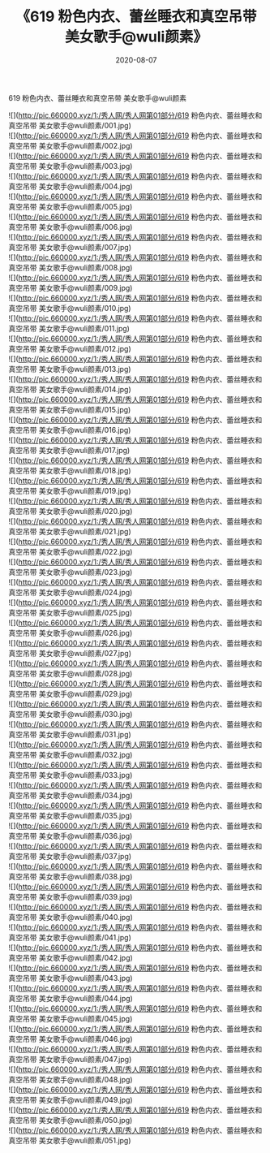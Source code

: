 ﻿---
layout: post
title:  《619 粉色内衣、蕾丝睡衣和真空吊带 美女歌手@wuli颜素》
date:   2020-08-07
img: http://pic.660000.xyz/1:/秀人网/秀人网第01部分/619 粉色内衣、蕾丝睡衣和真空吊带 美女歌手@wuli颜素/000.jpg
categories: [美女, 清纯, 唯美]
---

619 粉色内衣、蕾丝睡衣和真空吊带 美女歌手@wuli颜素

  ![](http://pic.660000.xyz/1:/秀人网/秀人网第01部分/619 粉色内衣、蕾丝睡衣和真空吊带 美女歌手@wuli颜素/001.jpg) <br> ![](http://pic.660000.xyz/1:/秀人网/秀人网第01部分/619 粉色内衣、蕾丝睡衣和真空吊带 美女歌手@wuli颜素/002.jpg) <br> ![](http://pic.660000.xyz/1:/秀人网/秀人网第01部分/619 粉色内衣、蕾丝睡衣和真空吊带 美女歌手@wuli颜素/003.jpg) <br> ![](http://pic.660000.xyz/1:/秀人网/秀人网第01部分/619 粉色内衣、蕾丝睡衣和真空吊带 美女歌手@wuli颜素/004.jpg) <br> ![](http://pic.660000.xyz/1:/秀人网/秀人网第01部分/619 粉色内衣、蕾丝睡衣和真空吊带 美女歌手@wuli颜素/005.jpg) <br> ![](http://pic.660000.xyz/1:/秀人网/秀人网第01部分/619 粉色内衣、蕾丝睡衣和真空吊带 美女歌手@wuli颜素/006.jpg) <br> ![](http://pic.660000.xyz/1:/秀人网/秀人网第01部分/619 粉色内衣、蕾丝睡衣和真空吊带 美女歌手@wuli颜素/007.jpg) <br> ![](http://pic.660000.xyz/1:/秀人网/秀人网第01部分/619 粉色内衣、蕾丝睡衣和真空吊带 美女歌手@wuli颜素/008.jpg) <br> ![](http://pic.660000.xyz/1:/秀人网/秀人网第01部分/619 粉色内衣、蕾丝睡衣和真空吊带 美女歌手@wuli颜素/009.jpg) <br> ![](http://pic.660000.xyz/1:/秀人网/秀人网第01部分/619 粉色内衣、蕾丝睡衣和真空吊带 美女歌手@wuli颜素/010.jpg) <br> ![](http://pic.660000.xyz/1:/秀人网/秀人网第01部分/619 粉色内衣、蕾丝睡衣和真空吊带 美女歌手@wuli颜素/011.jpg) <br> ![](http://pic.660000.xyz/1:/秀人网/秀人网第01部分/619 粉色内衣、蕾丝睡衣和真空吊带 美女歌手@wuli颜素/012.jpg) <br> ![](http://pic.660000.xyz/1:/秀人网/秀人网第01部分/619 粉色内衣、蕾丝睡衣和真空吊带 美女歌手@wuli颜素/013.jpg) <br> ![](http://pic.660000.xyz/1:/秀人网/秀人网第01部分/619 粉色内衣、蕾丝睡衣和真空吊带 美女歌手@wuli颜素/014.jpg) <br> ![](http://pic.660000.xyz/1:/秀人网/秀人网第01部分/619 粉色内衣、蕾丝睡衣和真空吊带 美女歌手@wuli颜素/015.jpg) <br> ![](http://pic.660000.xyz/1:/秀人网/秀人网第01部分/619 粉色内衣、蕾丝睡衣和真空吊带 美女歌手@wuli颜素/016.jpg) <br> ![](http://pic.660000.xyz/1:/秀人网/秀人网第01部分/619 粉色内衣、蕾丝睡衣和真空吊带 美女歌手@wuli颜素/017.jpg) <br> ![](http://pic.660000.xyz/1:/秀人网/秀人网第01部分/619 粉色内衣、蕾丝睡衣和真空吊带 美女歌手@wuli颜素/018.jpg) <br> ![](http://pic.660000.xyz/1:/秀人网/秀人网第01部分/619 粉色内衣、蕾丝睡衣和真空吊带 美女歌手@wuli颜素/019.jpg) <br> ![](http://pic.660000.xyz/1:/秀人网/秀人网第01部分/619 粉色内衣、蕾丝睡衣和真空吊带 美女歌手@wuli颜素/020.jpg) <br> ![](http://pic.660000.xyz/1:/秀人网/秀人网第01部分/619 粉色内衣、蕾丝睡衣和真空吊带 美女歌手@wuli颜素/021.jpg) <br> ![](http://pic.660000.xyz/1:/秀人网/秀人网第01部分/619 粉色内衣、蕾丝睡衣和真空吊带 美女歌手@wuli颜素/022.jpg) <br> ![](http://pic.660000.xyz/1:/秀人网/秀人网第01部分/619 粉色内衣、蕾丝睡衣和真空吊带 美女歌手@wuli颜素/023.jpg) <br> ![](http://pic.660000.xyz/1:/秀人网/秀人网第01部分/619 粉色内衣、蕾丝睡衣和真空吊带 美女歌手@wuli颜素/024.jpg) <br> ![](http://pic.660000.xyz/1:/秀人网/秀人网第01部分/619 粉色内衣、蕾丝睡衣和真空吊带 美女歌手@wuli颜素/025.jpg) <br> ![](http://pic.660000.xyz/1:/秀人网/秀人网第01部分/619 粉色内衣、蕾丝睡衣和真空吊带 美女歌手@wuli颜素/026.jpg) <br> ![](http://pic.660000.xyz/1:/秀人网/秀人网第01部分/619 粉色内衣、蕾丝睡衣和真空吊带 美女歌手@wuli颜素/027.jpg) <br> ![](http://pic.660000.xyz/1:/秀人网/秀人网第01部分/619 粉色内衣、蕾丝睡衣和真空吊带 美女歌手@wuli颜素/028.jpg) <br> ![](http://pic.660000.xyz/1:/秀人网/秀人网第01部分/619 粉色内衣、蕾丝睡衣和真空吊带 美女歌手@wuli颜素/029.jpg) <br> ![](http://pic.660000.xyz/1:/秀人网/秀人网第01部分/619 粉色内衣、蕾丝睡衣和真空吊带 美女歌手@wuli颜素/030.jpg) <br> ![](http://pic.660000.xyz/1:/秀人网/秀人网第01部分/619 粉色内衣、蕾丝睡衣和真空吊带 美女歌手@wuli颜素/031.jpg) <br> ![](http://pic.660000.xyz/1:/秀人网/秀人网第01部分/619 粉色内衣、蕾丝睡衣和真空吊带 美女歌手@wuli颜素/032.jpg) <br> ![](http://pic.660000.xyz/1:/秀人网/秀人网第01部分/619 粉色内衣、蕾丝睡衣和真空吊带 美女歌手@wuli颜素/033.jpg) <br> ![](http://pic.660000.xyz/1:/秀人网/秀人网第01部分/619 粉色内衣、蕾丝睡衣和真空吊带 美女歌手@wuli颜素/034.jpg) <br> ![](http://pic.660000.xyz/1:/秀人网/秀人网第01部分/619 粉色内衣、蕾丝睡衣和真空吊带 美女歌手@wuli颜素/035.jpg) <br> ![](http://pic.660000.xyz/1:/秀人网/秀人网第01部分/619 粉色内衣、蕾丝睡衣和真空吊带 美女歌手@wuli颜素/036.jpg) <br> ![](http://pic.660000.xyz/1:/秀人网/秀人网第01部分/619 粉色内衣、蕾丝睡衣和真空吊带 美女歌手@wuli颜素/037.jpg) <br> ![](http://pic.660000.xyz/1:/秀人网/秀人网第01部分/619 粉色内衣、蕾丝睡衣和真空吊带 美女歌手@wuli颜素/038.jpg) <br> ![](http://pic.660000.xyz/1:/秀人网/秀人网第01部分/619 粉色内衣、蕾丝睡衣和真空吊带 美女歌手@wuli颜素/039.jpg) <br> ![](http://pic.660000.xyz/1:/秀人网/秀人网第01部分/619 粉色内衣、蕾丝睡衣和真空吊带 美女歌手@wuli颜素/040.jpg) <br> ![](http://pic.660000.xyz/1:/秀人网/秀人网第01部分/619 粉色内衣、蕾丝睡衣和真空吊带 美女歌手@wuli颜素/041.jpg) <br> ![](http://pic.660000.xyz/1:/秀人网/秀人网第01部分/619 粉色内衣、蕾丝睡衣和真空吊带 美女歌手@wuli颜素/042.jpg) <br> ![](http://pic.660000.xyz/1:/秀人网/秀人网第01部分/619 粉色内衣、蕾丝睡衣和真空吊带 美女歌手@wuli颜素/043.jpg) <br> ![](http://pic.660000.xyz/1:/秀人网/秀人网第01部分/619 粉色内衣、蕾丝睡衣和真空吊带 美女歌手@wuli颜素/044.jpg) <br> ![](http://pic.660000.xyz/1:/秀人网/秀人网第01部分/619 粉色内衣、蕾丝睡衣和真空吊带 美女歌手@wuli颜素/045.jpg) <br> ![](http://pic.660000.xyz/1:/秀人网/秀人网第01部分/619 粉色内衣、蕾丝睡衣和真空吊带 美女歌手@wuli颜素/046.jpg) <br> ![](http://pic.660000.xyz/1:/秀人网/秀人网第01部分/619 粉色内衣、蕾丝睡衣和真空吊带 美女歌手@wuli颜素/047.jpg) <br> ![](http://pic.660000.xyz/1:/秀人网/秀人网第01部分/619 粉色内衣、蕾丝睡衣和真空吊带 美女歌手@wuli颜素/048.jpg) <br> ![](http://pic.660000.xyz/1:/秀人网/秀人网第01部分/619 粉色内衣、蕾丝睡衣和真空吊带 美女歌手@wuli颜素/049.jpg) <br> ![](http://pic.660000.xyz/1:/秀人网/秀人网第01部分/619 粉色内衣、蕾丝睡衣和真空吊带 美女歌手@wuli颜素/050.jpg) <br> ![](http://pic.660000.xyz/1:/秀人网/秀人网第01部分/619 粉色内衣、蕾丝睡衣和真空吊带 美女歌手@wuli颜素/051.jpg) <br>